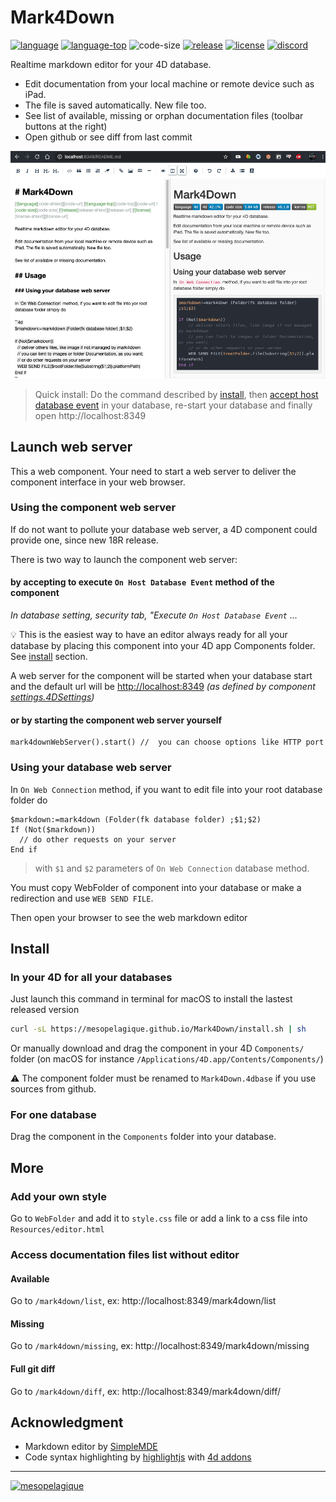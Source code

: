 ﻿# Mark4Down
[![language][code-shield]][code-url] [![language-top][code-top]][code-url] ![code-size][code-size] [![release][release-shield]][release-url] [![license][license-shield]][license-url]
[![discord][discord-shield]][discord-url] 

Realtime markdown editor for your 4D database.

* Edit documentation from your local machine or remote device such as iPad.
* The file is saved automatically. New file too.
* See list of available, missing or orphan documentation files (toolbar buttons at the right)
* Open github or see diff from last commit

<img src=" Documentation/preview.png" alt="preview"
	title="preview" width="600" />

> Quick install: Do the command described by [install](#install), then [accept host database event](#by-accepting-to-execute-on-host-database-event-method-of-the-component) in your database, re-start your database and finally open  http://localhost:8349

## Launch web server

This a web component. Your need to start a web server to deliver the component interface in your web browser.

### Using the component web server

If do not want to pollute your database web server, a 4D component could provide one, since new 18R release.

There is two way to launch the component web server:

#### by accepting to execute `On Host Database Event` method of the component

_In database setting, security tab, "Execute  `On Host Database Event` ..._

💡 This is the easiest way to have an editor always ready for all your database by placing this component into your 4D app Components folder. See [install](#install) section.

A web server for the component will be started when your database start and the default url will be 
[http://localhost:8349](http://localhost:8349) _(as defined by component [settings.4DSettings](Project/Sources/settings.4DSettings))_

#### or by starting the component web server yourself

```4d
mark4downWebServer().start() //  you can choose options like HTTP port
```

### Using your database web server

In `On Web Connection` method, if you want to edit file into your root database folder do

```4d
$markdown:=mark4down (Folder(fk database folder) ;$1;$2)
If (Not($markdown))
  // do other requests on your server
End if
```

> with `$1` and `$2` parameters of  `On Web Connection` database method.

You must copy WebFolder of component into your database or make a redirection and use `WEB SEND FILE`.

Then open your browser to see the web markdown editor

## Install

### In your 4D for all your databases

Just launch this command in terminal for macOS to install the lastest released version

```bash
curl -sL https://mesopelagique.github.io/Mark4Down/install.sh | sh
```

Or manually download and drag the component in your 4D `Components/` folder (on macOS for instance `/Applications/4D.app/Contents/Components/`)

⚠️ The component folder must be renamed to `Mark4Down.4dbase` if you use sources from github.

### For one database

Drag the component in the `Components` folder into your database.

## More

### Add your own style

Go to `WebFolder` and add it to `style.css` file or add a link to a css file into `Resources/editor.html`

### Access documentation files list without editor

#### Available

Go to `/mark4down/list`, ex:  http://localhost:8349/mark4down/list

#### Missing

Go to `/mark4down/missing`, ex:  http://localhost:8349/mark4down/missing

#### Full git diff

Go to `/mark4down/diff`, ex:  http://localhost:8349/mark4down/diff/

## Acknowledgment

- Markdown editor by [SimpleMDE](https://github.com/sparksuite/simplemde-markdown-editor)
- Code syntax highlighting by [highlightjs](https://highlightjs.org/) with [4d addons](https://github.com/highlightjs/highlightjs-4d)

---

[<img src="https://mesopelagique.github.io/quatred.png" alt="mesopelagique"/>](https://mesopelagique.github.io/)

<!-- MARKDOWN LINKS & IMAGES -->
<!-- https://www.markdownguide.org/basic-syntax/#reference-style-links -->
[code-shield]: https://img.shields.io/static/v1?label=language&message=4d&color=blue
[code-top]: https://img.shields.io/github/languages/top/mesopelagique/Mark4Down.svg
[code-size]: https://img.shields.io/github/languages/code-size/mesopelagique/Mark4Down.svg
[code-url]: https://developer.4d.com/
[release-shield]: https://img.shields.io/github/v/release/mesopelagique/Mark4Down
[release-url]: https://github.com/mesopelagique/Mark4Down/releases/latest
[license-shield]: https://img.shields.io/github/license/mesopelagique/Mark4Down
[license-url]: LICENSE.md
[discord-shield]: https://img.shields.io/badge/chat-discord-7289DA?logo=discord&style=flat
[discord-url]: https://discord.gg/dVTqZHr
